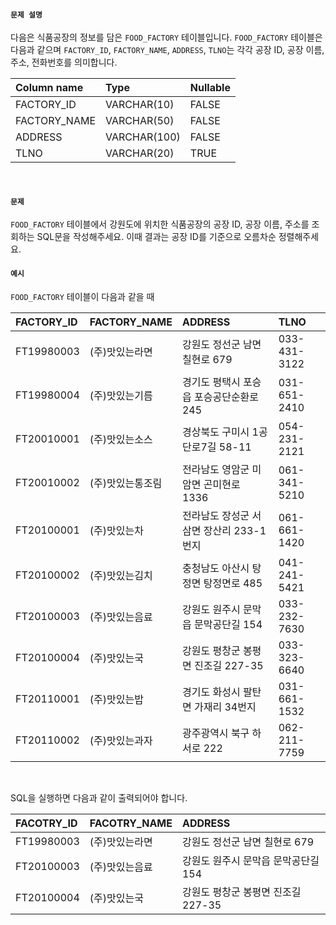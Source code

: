 #### `문제 설명`

다음은 식품공장의 정보를 담은 `FOOD_FACTORY` 테이블입니다. `FOOD_FACTORY` 테이블은 다음과 같으며 `FACTORY_ID`, `FACTORY_NAME`, `ADDRESS`, `TLNO`는 각각 공장 ID, 공장 이름, 주소, 전화번호를 의미합니다.
<br>

|Column name|Type|Nullable|
|:--|:--|:--|
|FACTORY_ID|VARCHAR(10)|FALSE|
|FACTORY_NAME|VARCHAR(50)|FALSE|
|ADDRESS|VARCHAR(100)|FALSE|
|TLNO|VARCHAR(20)|TRUE|
<br>

#### `문제`

`FOOD_FACTORY` 테이블에서 강원도에 위치한 식품공장의 공장 ID, 공장 이름, 주소를 조회하는 SQL문을 작성해주세요. 이때 결과는 공장 ID를 기준으로 오름차순 정렬해주세요.
<br>

#### `예시`

`FOOD_FACTORY` 테이블이 다음과 같을 때
<br>

|FACTORY_ID|FACTORY_NAME|ADDRESS|TLNO|
|:--|:--|:--|:--|
|FT19980003|(주)맛있는라면|강원도 정선군 남면 칠현로 679|033-431-3122|
|FT19980004|(주)맛있는기름|경기도 평택시 포승읍 포승공단순환로 245|031-651-2410|
|FT20010001|(주)맛있는소스|경상북도 구미시 1공단로7길 58-11|054-231-2121|
|FT20010002|(주)맛있는통조림|전라남도 영암군 미암면 곤미현로 1336|061-341-5210|
|FT20100001|(주)맛있는차|전라남도 장성군 서삼면 장산리 233-1번지|061-661-1420|
|FT20100002|(주)맛있는김치|충청남도 아산시 탕정면 탕정면로 485|041-241-5421|
|FT20100003|(주)맛있는음료|강원도 원주시 문막읍 문막공단길 154|033-232-7630|
|FT20100004|(주)맛있는국|강원도 평창군 봉평면 진조길 227-35|033-323-6640|
|FT20110001|(주)맛있는밥|경기도 화성시 팔탄면 가재리 34번지|031-661-1532|
|FT20110002|(주)맛있는과자|광주광역시 북구 하서로 222|062-211-7759|
<br>

SQL을 실행하면 다음과 같이 출력되어야 합니다.
<br>

|FACOTRY_ID|FACOTRY_NAME|ADDRESS|
|:--|:--|:--|
|FT19980003|(주)맛있는라면|강원도 정선군 남면 칠현로 679|
|FT20100003|(주)맛있는음료|강원도 원주시 문막읍 문막공단길 154|
|FT20100004|(주)맛있는국|강원도 평창군 봉평면 진조길 227-35|
<br>